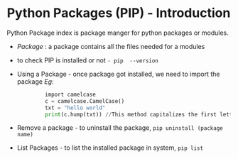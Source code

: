 <h1 align="center">Python Packages (PIP) - Introduction</h1>

Python Package index is package manger for python packages or modules.

* *Package* :  a package contains all the files needed  for a modules <br />
* to check PIP is installed or not `- pip  --version` <br />

* Using a Package -  once package got installed, we need to import the package 
	*Eg*:	
```python
			import camelcase 
			c = camelcase.CamelCase() 
			txt = "hello world" 
			print(c.hump(txt)) //This method capitalizes the first letter of each word.
```

* Remove a package -  to uninstall the package, 
		`pip uninstall (package name)`

* List Packages - to list the installed package in system, 
		`pip list`
